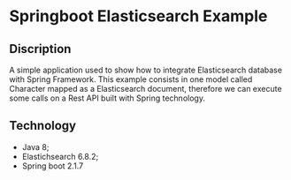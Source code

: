 # Springboot Elasticsearch Example

## Discription

A simple application used to show how to integrate Elasticsearch database with Spring Framework. This example consists in one model called Character mapped as a Elasticsearch document, therefore we can execute some calls on a Rest API built with Spring technology.

## Technology

* Java 8;
* Elastichsearch 6.8.2;
* Spring boot 2.1.7

